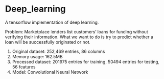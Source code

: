 # Deep_learning
A tensorflow implementation of deep learning.

Problem: Marketplace lenders list customers’ loans for funding without verifying their information. What we want to do is try to predict whether a loan will be successfully originated or not.

1. Original dataset: 252,469 entries, 86 columns
2. Memory usage: 162.5MB
3. Processed dataset: 201975 entries for training, 50494 entries for testing, 56 features
4. Model: Convolutional Neural Network